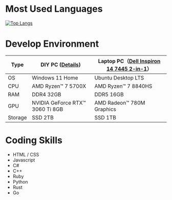 # Most Used Languages

[![Top Langs](https://github-readme-stats.vercel.app/api/top-langs/?username=Atamol&layout=donut-vertical)](https://github.com/Atamol/github-readme-stats)

# Develop Environment

| Type | DIY PC ([Details](https://hackmd.io/@Atamol-rc/rJACV5wza)) | Laptop PC（[Dell Inspiron 14 7445 2-in-1](https://www.dell.com/ja-jp/shop/dell%E3%81%AE%E3%83%8E%E3%83%BC%E3%83%88%E3%83%91%E3%82%BD%E3%82%B3%E3%83%B3/inspiron-14-2-in-1-%E3%83%8E%E3%83%BC%E3%83%88%E3%83%91%E3%82%BD%E3%82%B3%E3%83%B3/spd/inspiron-14-7445-2-in-1-laptop)）|
|---|---|---|
| OS | Windows 11 Home | Ubuntu Desktop LTS|
| CPU | AMD Ryzen™ 7 5700X | AMD Ryzen™ 7 8840HS |
| RAM | DDR4 32GB | DDR5 16GB |
| GPU | NVIDIA GeForce RTX™ 3060 Ti 8GB | AMD Radeon™ 780M Graphics |
| Storage | SSD 2TB | SSD 1TB |

# Coding Skills

- HTML / CSS
- Javascript
- C#
- C++
- Ruby
- Python
- Rust
- Go
